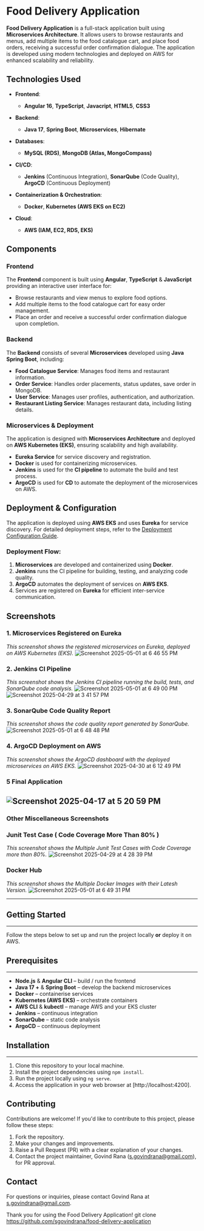 # Food Delivery Application

**Food Delivery Application** is a full-stack application built using **Microservices Architecture**. It allows users to browse restaurants and menus, add multiple items to the food catalogue cart, and place food orders, receiving a successful order confirmation dialogue. The application is developed using modern technologies and deployed on AWS for enhanced scalability and reliability.

## Technologies Used

- **Frontend**:  
  - **Angular 16**, **TypeScript**,  **Javacript**, **HTML5**, **CSS3**
  
- **Backend**:  
  - **Java 17**, **Spring Boot**, **Microservices**, **Hibernate**
  
- **Databases**:  
  - **MySQL (RDS)**, **MongoDB (Atlas, MongoCompass)**
  
- **CI/CD**:  
  - **Jenkins** (Continuous Integration), **SonarQube** (Code Quality), **ArgoCD** (Continuous Deployment)
  
- **Containerization & Orchestration**:  
  - **Docker**, **Kubernetes (AWS EKS on EC2)**

- **Cloud**:  
  - **AWS (IAM, EC2, RDS, EKS)**

## Components

### Frontend

The **Frontend** component is built using **Angular**, **TypeScript** & **JavaScript** providing an interactive user interface for:

- Browse restaurants and view menus to explore food options.
- Add multiple items to the food catalogue cart for easy order management.
- Place an order and receive a successful order confirmation dialogue upon completion.

### Backend

The **Backend** consists of several **Microservices** developed using **Java Spring Boot**, including:

- **Food Catalogue Service**: Manages food items and restaurant information.
- **Order Service**: Handles order placements, status updates, save order in MongoDB.
- **User Service**: Manages user profiles, authentication, and authorization.
- **Restaurant Listing Service**: Manages restaurant data, including listing details.
  
### Microservices & Deployment

The application is designed with **Microservices Architecture** and deployed on **AWS Kubernetes (EKS)**, ensuring scalability and high availability. 

- **Eureka Service** for service discovery and registration.
- **Docker** is used for containerizing microservices.
- **Jenkins** is used for the **CI pipeline** to automate the build and test process.
- **ArgoCD** is used for **CD** to automate the deployment of the microservices on AWS.

## Deployment & Configuration

The application is deployed using **AWS EKS** and uses **Eureka** for service discovery. For detailed deployment steps, refer to the [Deployment Configuration Guide](insert-deployment-config-link-here).

### Deployment Flow:
1. **Microservices** are developed and containerized using **Docker**.
2. **Jenkins** runs the CI pipeline for building, testing, and analyzing code quality.
3. **ArgoCD** automates the deployment of services on **AWS EKS**.
4. Services are registered on **Eureka** for efficient inter-service communication.

## Screenshots

### 1. **Microservices Registered on Eureka**  
*This screenshot shows the registered microservices on Eureka, deployed on AWS Kubernetes (EKS).*
![Screenshot 2025-05-01 at 6 46 55 PM](https://github.com/user-attachments/assets/6d62826c-a89c-4818-aabd-9e1ae432509f)

### 2. **Jenkins CI Pipeline**  
*This screenshot shows the Jenkins CI pipeline running the build, tests, and SonarQube code analysis.*
![Screenshot 2025-05-01 at 6 49 00 PM](https://github.com/user-attachments/assets/7fa48229-b6b1-431a-8a0a-ba21bb10aeea)
![Screenshot 2025-04-29 at 3 41 57 PM](https://github.com/user-attachments/assets/4ae4a3d7-57a5-4cbf-a997-196960efb66e)

### 3. **SonarQube Code Quality Report**  
*This screenshot shows the code quality report generated by SonarQube.*
![Screenshot 2025-05-01 at 6 48 48 PM](https://github.com/user-attachments/assets/7084c2d9-3814-4ca6-a230-5394a26c5a1c)


### 4. **ArgoCD Deployment on AWS**  
*This screenshot shows the ArgoCD dashboard with the deployed microservices on AWS EKS.*
![Screenshot 2025-04-30 at 6 12 49 PM](https://github.com/user-attachments/assets/ebd4df9c-6904-4173-a3a5-cb0eb897688c)

### 5 **Final Application**
![Screenshot 2025-04-17 at 5 20 59 PM](https://github.com/user-attachments/assets/dac9a3d2-3368-44d1-9d4f-99a92b90c233)
-----------------------------------------------------------------------------------------------------------------------------------

### Other Miscellaneous Screenshots

### Junit Test Case ( Code Coverage More Than 80% )
*This screenshot shows the Multiple Junit Test Cases with Code Coverage more than 80%.*
![Screenshot 2025-04-29 at 4 28 39 PM](https://github.com/user-attachments/assets/dc46802d-a6f2-460f-840b-978e0e7cbb68)

### Docker Hub 
*This screenshot shows the Multiple Docker Images with their Latesh Version.*
![Screenshot 2025-05-01 at 6 49 31 PM](https://github.com/user-attachments/assets/f034a452-c30c-4663-ad6e-c01bfd20dce9)

-----------------------------------------------------------------------------------------------------------------------------------

   
## Getting Started
----
Follow the steps below to set up and run the project locally **or** deploy it on AWS.

## Prerequisites
----
- **Node.js** & **Angular CLI** – build / run the frontend  
- **Java 17 +** & **Spring Boot** – develop the backend microservices  
- **Docker** – containerise services  
- **Kubernetes (AWS EKS)** – orchestrate containers  
- **AWS CLI** & **kubectl** – manage AWS and your EKS cluster  
- **Jenkins** – continuous integration  
- **SonarQube** – static code analysis  
- **ArgoCD** – continuous deployment

## Installation
----
1. Clone this repository to your local machine.
2. Install the project dependencies using `npm install`.
3. Run the project locally using `ng serve`.
4. Access the application in your web browser at [http://localhost:4200].

## Contributing

Contributions are welcome! If you'd like to contribute to this project, please follow these steps:
1. Fork the repository.
2. Make your changes and improvements.
3. Raise a Pull Request (PR) with a clear explanation of your changes.
4. Contact the project maintainer, Govind Rana (s.govindrana@gmail.com), for PR approval.

## Contact

For questions or inquiries, please contact Govind Rana at s.govindrana@gmail.com.

Thank you for using the Food Delivery Application!
   git clone https://github.com/sgovindrana/food-delivery-application
